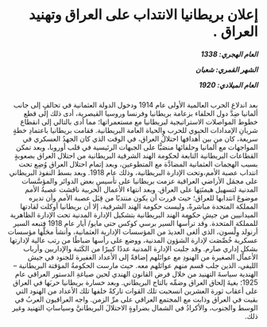 <h1 dir="rtl">إعلان بريطانيا الانتداب على العراق وتهنيد العراق .</h1>

<h5 dir="rtl">العام الهجري:  1338

الشهر القمري: شعبان

العام الميلادي: 1920</h5>

<p dir="rtl">بعد اندلاع الحرب العالمية الأولى عام 1914 ودخول الدولة العثمانية في تحالفٍ إلى جانب ألمانيا ضِدَّ دول الحلفاء بزعامة بريطانيا وفرنسا وروسيا القيصرية، أدى ذلك إلى قطع خطوط المواصلات الاستراتيجية لبريطانيا مع مستعمراتها؛ مما أدى بالتالي إلى انقطاع شريانِ الإمدادات الحيوي للحرب والحياة العامة البريطانية. فقامت بريطانيا باعتمادِ خطةٍ سريعة، كان من بين أهدافها احتلالُ العراق، في الوقت الذي كان الجهدُ العسكري في المواجهات مع ألمانيا وحلفائها منصَبًّا على الجبهات الرئيسية في قلب أوروبا، وبعد تمكن القطاعات البريطانية التابعة لحكومة الهند الشرقية البريطانية من احتلال العراق بصعوبةٍ بسبب الهجمات العثمانية المضادَّة مع المتطوعين، وبعد إتمام احتلال العراق وُضِع تحت انتداب عصبة الأمم،وتحت الإدارة البريطانية، وذلك عام 1918. وبعد بسط النفوذ البريطاني على مجمَل الأراضي العراقية عزمت بريطانيا على تأسيسِ بعض الدوائر والمؤسَّسات المدنية لتسهيل هيمنَتِها على العراق. وبعد انتهاء الأعمال الحربية ناقشت عصبةُ الأمم موضوعَ انتدابها للعراق؛ حيث قررت أن يكون منتدبًا من قِبَل عصبة الأمم وأن تديره المملكة المتحدة مباشرةً، وليست حكومة الهند الشرقية، إلا أن بريطانيا أوكلت لقادتها الميدانيين من جيشِ حكومة الهند البريطانية بتشكيل الإدارة المدنية تحت الإدارة الظاهرية للمملكة المتحدة. وقد ترأَّسها السير برسي كوكس حتى مايو/ أيار عام 1918 فتبعه السير أرنولد وِلْسون، الذي ألغى العديدَ من المؤسسات الإدارية العثمانية، وأنشأ محَلَّها مؤسسات عسكرية خُصِّصَت لإدارة الشؤون المدنية، ووضع على رأسها ضباطًا من رتب عالية لإدارتها بشكلٍ إداري صارم. وقد جلبت الإدارة المدنية عددًا كبيرًا من الكَتَبة والإداريين وأرباب الأعمال الصغيرة من الهنودِ مع عوائلهم إضافةً إلى الأعداد الغفيرة للجنود في جيش الليفي، الذين جلب قسم منهم عوائلهم معه. حيث مارست الحكومةُ المؤقتة البريطانية – الهندية سياسةَ التهنيد من خلال فرض القانون الهندي لحين صياغةِ الدستور العراقي عام 1925؛ بغيةَ إلحاق العراق وضمِّه بالتاج البريطاني. وبعد خسارة بريطانيا حربَها في العراق على أعقاب ثورة العشرين انسحبت تلك القوات تاركةً خلفها تلك الأعداد من الهنود التي بقيت في العراق وذابت مع المجتمع العراقي على مرِّ الزمن. واجه العراقيون العربُ في الوسط والجنوب، والأكرادُ في الشمال بضراوةٍ الاحتلالَ البريطانيَّ وسياساتِ التهنيد وغير ذلك.</p></br>
